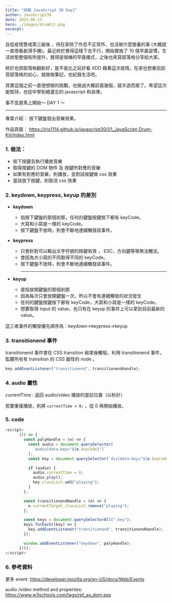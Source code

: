 ```yaml
---
title: "挑戰 JavaScript 30 Day1"
author: JavaScript30
date: 2021-06-13
hero: ./images/drumKit.png
excerpt:
---
```


自從疫情警戒第三級後 ​，待在家除了作息不正常外，也沒做什麼營養的事 (大概就一直很看劇滑手機)。最近終於覺得這樣下去不行，開始實施了 10 億早晨習慣，生活狀態整個有所提升，覺得是很棒的早晨儀式，之後也來寫部落格分享給大家。

終於也把部落格翻新好，是不是比之前好看 XDD
藉著這次疫情，在家也想重拾回寫部落格的初心，就做做筆記，也紀錄生活吧。

其實這個之前一直很想做的挑戰，也做過大概前面幾個，就半途而廢了。希望這次能堅持，也從中學到被遺忘的 javascript 和自律。

事不宜遲馬上開始～ DAY 1 ～

---

專案介紹： 按下鍵盤發出音樂效果。

作品頁面： https://iris1114.github.io/javascript30/01_JavaScript-Drum-Kit/index.html

### 1. 做法：

- 按下按鍵去執行播放音樂
- 取得按鍵的 DOM 物件 及 按鍵所對應的音樂
- 如果有對應的音樂，則播放，並對該按鍵做 css 效果
- 當該放下按鍵，則取消 css 效果

### 2. keydown, keypress, keyup 的差別

- **keydown**

  - 指按下鍵盤的那個剎那，任何的鍵盤按鍵按下都有 keyCode。
  - 大寫和小寫是一樣的 keyCode。
  - 按下鍵盤不放時，則會不斷地連續觸發該事件。

- **keypress**
  - 只會針對可以輸出文字符號的按鍵有效 ， ESC、方向鍵等等無法觸法。
  - 會因為大小寫的不同取得不同的 keyCode。
  - 按下鍵盤不放時，則會不斷地連續觸發該事件。
    ***
- **keyup**
  - 是指放開鍵盤的那個剎那
  - 因為每次只會放開鍵盤一次，所以不會有連續觸發的狀況發生
  - 任何的鍵盤按鍵按下都有 keyCode，大寫和小寫是一樣的 keyCode。
  - 想要取得 input 的 value，也只有在 keyup 的事件上可以拿到目前最新的 value。

這三者事件的觸發優先順序為：keydown→keypress→keyup

### 3. transitionend 事件

transitionend 事件會在 CSS transition 結束後觸發。利用 transitionend 事件，監聽所有有 transition 的 CSS 屬性的 node 。

```javascript
key.addEventListener("transitionend", transitionendHandle);
```

### 4. audio 屬性

currentTime : 返回 audio/video 播放的當前位置（以秒計）

若要重複播放，則將 `currentTime = 0;` ，從 0 再開始播放。

### 5. code

```javascript
<script>
      (() => {
        const palyHandle = (e) => {
          const audio = document.querySelector(
            `audio[data-key="${e.keyCode}"]`
          );
          const key = document.querySelector(`div[data-key="${e.keyCode}"]`);

          if (audio) {
            audio.currentTime = 0;
            audio.play();
            key.classList.add("playing");
          }
        };

        const transitionendHandle = (e) => {
          e.currentTarget.classList.remove("playing");
        };

        const keys = document.querySelectorAll(".key");
        keys.forEach((key) => {
          key.addEventListener("transitionend", transitionendHandle);
        });

        window.addEventListener("keydown", palyHandle);
      })();
</script>
```

### 6. 參考資料

更多 event: https://developer.mozilla.org/en-US/docs/Web/Events

audio /video method and properties: https://www.w3schools.com/tags/ref_av_dom.asp
